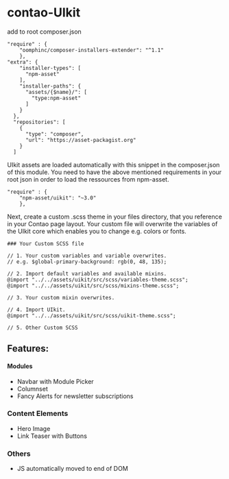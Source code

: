 # contao-UIkit

add to root composer.json
```
"require" : {
    "oomphinc/composer-installers-extender": "^1.1"
    },
"extra": {
    "installer-types": [
      "npm-asset"
    ],
    "installer-paths": {
      "assets/{$name}/": [
        "type:npm-asset"
      ]
    }
  },
  "repositories": [
    {
      "type": "composer",
      "url": "https://asset-packagist.org"
    }
  ]
  ```

UIkit assets are loaded automatically with this snippet in the composer.json of this module. 
You need to have the above mentioned requirements in your root json in order to load the ressources from npm-asset.
```
"require" : {
    "npm-asset/uikit": "~3.0"
    },

```

Next, create a custom .scss theme in your files directory, that you reference in your Contao page layout. Your custom file will overwrite the variables of the UIkit core which enables you to change e.g. colors or fonts.
```
### Your Custom SCSS file

// 1. Your custom variables and variable overwrites.
// e.g. $global-primary-background: rgb(0, 48, 135);

// 2. Import default variables and available mixins.
@import "../../assets/uikit/src/scss/variables-theme.scss";
@import "../../assets/uikit/src/scss/mixins-theme.scss";

// 3. Your custom mixin overwrites.

// 4. Import UIkit.
@import "../../assets/uikit/src/scss/uikit-theme.scss";

// 5. Other Custom SCSS
```

## Features:

#### Modules
* Navbar with Module Picker
* Columnset
* Fancy Alerts for newsletter subscriptions
### Content Elements
* Hero Image
* Link Teaser with Buttons

### Others
* JS automatically moved to end of DOM
